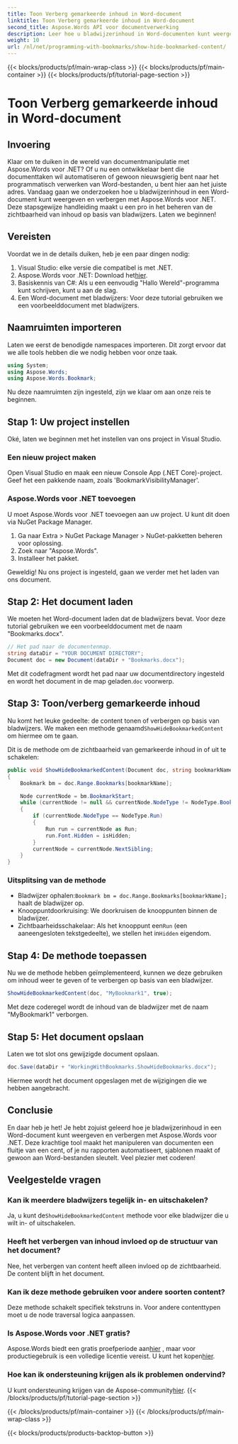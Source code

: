 ```yaml
---
title: Toon Verberg gemarkeerde inhoud in Word-document
linktitle: Toon Verberg gemarkeerde inhoud in Word-document
second_title: Aspose.Words API voor documentverwerking
description: Leer hoe u bladwijzerinhoud in Word-documenten kunt weergeven en verbergen met Aspose.Words voor .NET met deze gedetailleerde, stapsgewijze handleiding.
weight: 10
url: /nl/net/programming-with-bookmarks/show-hide-bookmarked-content/
---
```


{{< blocks/products/pf/main-wrap-class >}}
{{< blocks/products/pf/main-container >}}
{{< blocks/products/pf/tutorial-page-section >}}

# Toon Verberg gemarkeerde inhoud in Word-document

## Invoering

Klaar om te duiken in de wereld van documentmanipulatie met Aspose.Words voor .NET? Of u nu een ontwikkelaar bent die documenttaken wil automatiseren of gewoon nieuwsgierig bent naar het programmatisch verwerken van Word-bestanden, u bent hier aan het juiste adres. Vandaag gaan we onderzoeken hoe u bladwijzerinhoud in een Word-document kunt weergeven en verbergen met Aspose.Words voor .NET. Deze stapsgewijze handleiding maakt u een pro in het beheren van de zichtbaarheid van inhoud op basis van bladwijzers. Laten we beginnen!

## Vereisten

Voordat we in de details duiken, heb je een paar dingen nodig:

1. Visual Studio: elke versie die compatibel is met .NET.
2.  Aspose.Words voor .NET: Download het[hier](https://releases.aspose.com/words/net/).
3. Basiskennis van C#: Als u een eenvoudig "Hallo Wereld"-programma kunt schrijven, kunt u aan de slag.
4. Een Word-document met bladwijzers: Voor deze tutorial gebruiken we een voorbeelddocument met bladwijzers.

## Naamruimten importeren

Laten we eerst de benodigde namespaces importeren. Dit zorgt ervoor dat we alle tools hebben die we nodig hebben voor onze taak.

```csharp
using System;
using Aspose.Words;
using Aspose.Words.Bookmark;
```

Nu deze naamruimten zijn ingesteld, zijn we klaar om aan onze reis te beginnen.

## Stap 1: Uw project instellen

Oké, laten we beginnen met het instellen van ons project in Visual Studio.

### Een nieuw project maken

Open Visual Studio en maak een nieuw Console App (.NET Core)-project. Geef het een pakkende naam, zoals 'BookmarkVisibilityManager'.

### Aspose.Words voor .NET toevoegen

U moet Aspose.Words voor .NET toevoegen aan uw project. U kunt dit doen via NuGet Package Manager.

1. Ga naar Extra > NuGet Package Manager > NuGet-pakketten beheren voor oplossing.
2. Zoek naar "Aspose.Words".
3. Installeer het pakket.

Geweldig! Nu ons project is ingesteld, gaan we verder met het laden van ons document.

## Stap 2: Het document laden

We moeten het Word-document laden dat de bladwijzers bevat. Voor deze tutorial gebruiken we een voorbeelddocument met de naam "Bookmarks.docx".

```csharp
// Het pad naar de documentenmap.
string dataDir = "YOUR DOCUMENT DIRECTORY";
Document doc = new Document(dataDir + "Bookmarks.docx");
```

 Met dit codefragment wordt het pad naar uw documentdirectory ingesteld en wordt het document in de map geladen.`doc` voorwerp.

## Stap 3: Toon/verberg gemarkeerde inhoud

Nu komt het leuke gedeelte: de content tonen of verbergen op basis van bladwijzers. We maken een methode genaamd`ShowHideBookmarkedContent` om hiermee om te gaan.

Dit is de methode om de zichtbaarheid van gemarkeerde inhoud in of uit te schakelen:

```csharp
public void ShowHideBookmarkedContent(Document doc, string bookmarkName, bool isHidden)
{
    Bookmark bm = doc.Range.Bookmarks[bookmarkName];

    Node currentNode = bm.BookmarkStart;
    while (currentNode != null && currentNode.NodeType != NodeType.BookmarkEnd)
    {
        if (currentNode.NodeType == NodeType.Run)
        {
            Run run = currentNode as Run;
            run.Font.Hidden = isHidden;
        }
        currentNode = currentNode.NextSibling;
    }
}
```

### Uitsplitsing van de methode

-  Bladwijzer ophalen:`Bookmark bm = doc.Range.Bookmarks[bookmarkName];` haalt de bladwijzer op.
- Knooppuntdoorkruising: We doorkruisen de knooppunten binnen de bladwijzer.
-  Zichtbaarheidsschakelaar: Als het knooppunt een`Run` (een aaneengesloten tekstgedeelte), we stellen het in`Hidden` eigendom.

## Stap 4: De methode toepassen

Nu we de methode hebben geïmplementeerd, kunnen we deze gebruiken om inhoud weer te geven of te verbergen op basis van een bladwijzer.

```csharp
ShowHideBookmarkedContent(doc, "MyBookmark1", true);
```

Met deze coderegel wordt de inhoud van de bladwijzer met de naam "MyBookmark1" verborgen.

## Stap 5: Het document opslaan

Laten we tot slot ons gewijzigde document opslaan.

```csharp
doc.Save(dataDir + "WorkingWithBookmarks.ShowHideBookmarks.docx");
```

Hiermee wordt het document opgeslagen met de wijzigingen die we hebben aangebracht.

## Conclusie

En daar heb je het! Je hebt zojuist geleerd hoe je bladwijzerinhoud in een Word-document kunt weergeven en verbergen met Aspose.Words voor .NET. Deze krachtige tool maakt het manipuleren van documenten een fluitje van een cent, of je nu rapporten automatiseert, sjablonen maakt of gewoon aan Word-bestanden sleutelt. Veel plezier met coderen!

## Veelgestelde vragen

### Kan ik meerdere bladwijzers tegelijk in- en uitschakelen?
 Ja, u kunt de`ShowHideBookmarkedContent` methode voor elke bladwijzer die u wilt in- of uitschakelen.

### Heeft het verbergen van inhoud invloed op de structuur van het document?
Nee, het verbergen van content heeft alleen invloed op de zichtbaarheid. De content blijft in het document.

### Kan ik deze methode gebruiken voor andere soorten content?
Deze methode schakelt specifiek tekstruns in. Voor andere contenttypen moet u de node traversal logica aanpassen.

### Is Aspose.Words voor .NET gratis?
 Aspose.Words biedt een gratis proefperiode aan[hier](https://releases.aspose.com/) , maar voor productiegebruik is een volledige licentie vereist. U kunt het kopen[hier](https://purchase.aspose.com/buy).

### Hoe kan ik ondersteuning krijgen als ik problemen ondervind?
 U kunt ondersteuning krijgen van de Aspose-community[hier](https://forum.aspose.com/c/words/8).
{{< /blocks/products/pf/tutorial-page-section >}}

{{< /blocks/products/pf/main-container >}}
{{< /blocks/products/pf/main-wrap-class >}}

{{< blocks/products/products-backtop-button >}}
